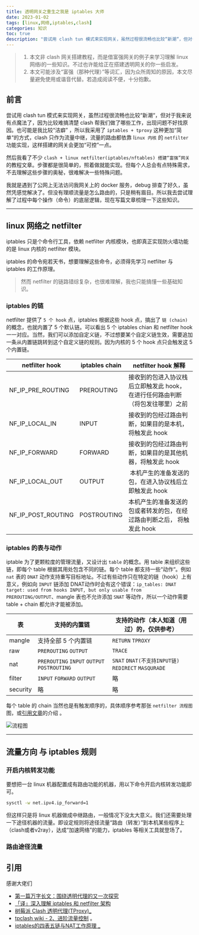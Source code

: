 ```yaml
---
title: 透明网关之重生之我是 iptables 大师
date: 2023-01-02
tags: [linux,网络,iptables,clash]
categories: 知识
toc: true
description: "尝试用 clash tun 模式来实现网关，虽然过程很流畅也比较“新潮“，但对于我来说有点魔法了，因为比较难搞清楚 clash 帮我们做了哪些工作，出现问题不好找原因。也可能是我比较“洁癖” ，所以我采用了 `iptables + tproxy` 这种更加“简单“的方式，clash 只作为流量中继，流量的路由都依靠 l`inux 内核` 的 `netfilter` 功能实现，这样搭建的网关会更加“可控”一点。"
---
```


> 1. 本文非 clash 网关搭建教程，而是借富强网关的例子来学习理解 linux 网络i的一些知识。不过也许能给正在搭建透明网关的你一些启发。
> 2. 本文可能涉及“富强（那种代理）”等词汇，因为众所周知的原因，本文尽量避免使用或谐音代替。若造成阅读不便，十分抱歉。


## 前言


尝试用 clash tun 模式来实现网关，虽然过程很流畅也比较“新潮“，但对于我来说有点魔法了，因为比较难搞清楚 clash 帮我们做了哪些工作，出现问题不好找原因。也可能是我比较“洁癖” ，所以我采用了 `iptables + tproxy` 这种更加“简单“的方式，clash 只作为流量中继，流量的路由都依靠 l`inux 内核` 的 `netfilter` 功能实现，这样搭建的网关会更加“可控”一点。

然后我看了不少 `clash + linux netfilter(iptables/nftables) 搭建“富强”网关` 的教程文章。步骤都是很简单的，照着做就能实现。但每个人总会有点特殊需求，不去理解这些步骤的奥秘，很难解决一些特殊问题。

我就是遇到了公网上无法访问我网关上的 docker 服务，debug 排查了好久，虽然凭感觉解决了。但没有理顺流量是怎么路由的，只是稍有眉目。所以我去尝试理解了过程中每个操作（命令）的底层逻辑，现在写篇文章梳理一下这些知识。


***


## linux 网络之 netfilter

iptables 只是个命令行工具，依赖 netfilter 内核模块，也即真正实现防火墙功能的是 linux 内核的 netfilter 模块。

iptables 的命令宛若天书，想要理解这些命令，必须得先学习 netfilter 与 iptables 的工作原理。

> 然而 netfilter 的链路错综复杂，也很难理解，我也只能搞懂一些基础知识。

###  iptables 的链

netfilter 提供了 `5 个 hook` 点，iptables 根据这些 hook 点，搞出了 `链 (chain)` 的概念，也就内置了 5 个默认链。可以看出 5 个 iptables chian 和 netfilter hook 一一对应。当然，我们可以添加自定义链，不过想要某个自定义链生效，需要追加一条从内置链跳转到这个自定义链的规则。因为内核的 5 个 hook 点只会触发这 5 个内置链。

| netfilter hook | iptables chain | netfilter hook 解释 |
| --- |---| --- |
| NF_IP_PRE_ROUTING | PREROUTING | 接收到的包进入协议栈后立即触发此 hook，在进行任何路由判断 （将包发往哪里）之前|
| NF_IP_LOCAL_IN| INPUT | 接收到的包经过路由判断，如果目的是本机，将触发此 hook
|NF_IP_FORWARD | FORWARD | 接收到的包经过路由判断，如果目的是其他机器，将触发此 hook
| NF_IP_LOCAL_OUT | OUTPUT  |  本机产生的准备发送的包，在进入协议栈后立即触发此 hook
| NF_IP_POST_ROUTING | POSTROUTING |  本机产生的准备发送的包或者转发的包，在经过路由判断之后， 将触发此 hook


### iptables 的表与动作

iptable 为了更颗粒度的管理流量，又设计出 `table` 的概念。用 table 来组织这些链，即每个 table 根据其用处包含不同的链。每个 table 都支持一些“动作“。例如 `nat` 表的 `DNAT` 动作支持重写目标地址。不过有些动作只在特定的链（hook）上有意义，例如向 `INPUT` 链添加 DNAT动作时会有这个错误：`ip_tables: DNAT target: used from hooks INPUT, but only usable from PREROUTING/OUTPUT`、mangle 表也不允许添加 `SNAT` 等动作，所以一个动作需要 table + chain 都允许才能被添加。

| 表  | 支持的内置链 | 支持的动作（本人知道（用过）的，仅供参考） |
| --- | --- | --- |
| mangle  |  支持全部 5 个内置链 | `RETURN` `TPROXY` |
| raw | `PREROUTING`  `OUTPUT` | `TRACE` | 
| nat | `PREROUTING` `INPUT` `OUTPUT` `POSTROUTING` | `SNAT` `DNAT(不支持INPUT链)` `REDIRECT` `MASQURADE`| 
| filter | `INPUT` `FORWARD`  `OUTPUT` | 略 |
| security | 略 | 略 | 

每个 table 的 chain 当然也是有触发顺序的，具体顺序参考那张 `netfilter 流程图`  图，或[引用文章](https://arthurchiao.art/blog/deep-dive-into-iptables-and-netfilter-arch-zh/)的介绍 。

![流程图](https://arthurchiao.art/assets/img/deep-dive-into-iptables-netfilter/Netfilter-packet-flow.svg)

*** 

## 流量方向 与 iptables 规则


### 开启内核转发功能

要想把一台 linux 机器配置成有路由功能的机器，用以下命令开启内核转发功能即可。

```bash
sysctl -w net.ipv4.ip_forward=1
```

但这样只是将 linux 机器做成中继路由，一般情况下没太大意义。我们还需要处理一下途径机器的流量。即设定规则将途径流量“路由（转发）”到本机某些程序上（clash或者v2ray），达成“加速网络”的能力，iptables 等相关工具就登场了。

### 路由途径流量








## 引用

感谢大佬们

* [第一篇万字长文：围绕透明代理的又一次探究](https://moecm.com/something-about-v2ray-with-tproxy/)
* [「译」深入理解 iptables 和 netfilter 架构](https://arthurchiao.art/blog/deep-dive-into-iptables-and-netfilter-arch-zh/)
* [树莓派 Clash 透明代理(TProxy)_](https://mritd.com/2022/02/06/clash-tproxy/)
* [tpclash wiki - 2、进阶流量控制](https://github.com/mritd/tpclash/wiki/2%E3%80%81%E8%BF%9B%E9%98%B6%E6%B5%81%E9%87%8F%E6%8E%A7%E5%88%B6) 。
* [iptables的四表五链与NAT工作原理 _](https://tinychen.com/20200414-iptables-principle-introduction/)






